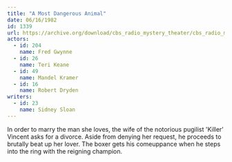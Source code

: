 ```yaml
---
title: "A Most Dangerous Animal"
date: 06/16/1982
id: 1339
url: https://archive.org/download/cbs_radio_mystery_theater/cbs_radio_mystery_theater-1301-1350.zip/cbs_radio_mystery_theater-1301-1350%2Fcbsrmt_1339_the_most_dangerous_animal.mp3
actors:  
  - id: 204
    name: Fred Gwynne  
  - id: 26
    name: Teri Keane  
  - id: 49
    name: Mandel Kramer  
  - id: 16
    name: Robert Dryden
writers:  
  - id: 23
    name: Sidney Sloan
---
```

In order to marry the man she loves, the wife of the notorious pugilist 'Killer' Vincent asks for a divorce. Aside from denying her request, he proceeds to brutally beat up her lover. The boxer gets his comeuppance when he steps into the ring with the reigning champion.